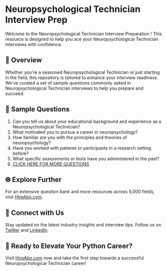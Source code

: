 # Neuropsychological Technician Interview Prep

Welcome to the Neuropsychological Technician Interview Preparation ! This resource is designed to help you ace your Neuropsychological Technician interviews with confidence.

## 🚀 Overview

Whether you're a seasoned Neuropsychological Technician or just starting in the field, this repository is tailored to enhance your interview readiness. We've curated a set of sample questions commonly asked in Neuropsychological Technician interviews to help you prepare and succeed.

## 📝 Sample Questions

1. Can you tell us about your educational background and experience as a Neuropsychological Technician?
2. What motivated you to pursue a career in neuropsychology?
3. How familiar are you with the principles and theories of neuropsychology?
4. Have you worked with patients or participants in a research setting before?
5. What specific assessments or tests have you administered in the past?
6. [CLICK HERE FOR MORE QUESTIONS](https://hireabo.com/job/7_0_33/Neuropsychological%20Technician)

## 🌐 Explore Further

For an extensive question bank and more resources across 5,000 fields, visit [HireAbo.com](https://www.hireabo.com).

## 📱 Connect with Us

Stay updated on the latest industry insights and interview tips. Follow us on [Twitter](https://twitter.com/hireabo) and [LinkedIn](https://www.linkedin.com/in/hire-abo-3609972a8/).

## 🚀 Ready to Elevate Your Python Career?

Visit [HireAbo.com](https://www.hireabo.com) now and take the first step towards a successful Neuropsychological Technician career!
